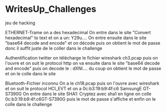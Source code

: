 # WritesUp_Challenges
jeu de hacking

ETHERNET-Trame
on a des hexadecimal 
On entre dans le site "Convert hexadecimal" to text et on a un: Y29u....
On entre ensuite dans le site "base64 decode and encode" et on décode puis on obtient le mot de passe donc il suffit juste de le coller dans le challenge

Authentification twitter
on télécharge le fichier wireshark ch3.pcap puis on l'ouvre et on suit le protocol http 
on va ensuite dans le site "base64 decode and encode" puis on decode le : dXNl.... du coup on obtient le mot de passe et on le colle dans le site

Bluetooth-Fichier inconnu
On a le ch18.pcap puis on l'ouvre avec wireshark et on suit le protocol HCI_EVT et on a 0c:b3:19:b9:4f:c6 SamsungE GT-S7390G
On entre  dans le site SHA1: Cryptez avec sha1 en ligne on colle 0c:b3:19:b9:4f:c6GT-S7390G puis le mot de passe s'affiche et enfin on le colle dans le challenge
